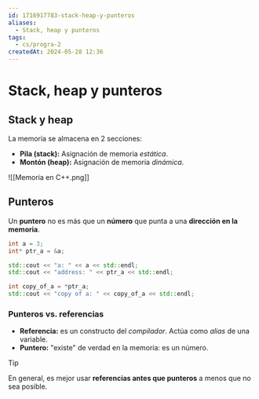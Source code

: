 ```yaml
---
id: 1716917783-stack-heap-y-punteros
aliases:
  - Stack, heap y punteros
tags:
  - cs/progra-2
createdAt: 2024-05-28 12:36
---
```


# Stack, heap y punteros

## Stack y heap

La memoria se almacena en 2 secciones:

- **Pila (stack):** Asignación de memoria *estática*.
- **Montón (heap):** Asignación de memoria *dinámica*.

![[Memoria en C++.png]]

## Punteros

Un **puntero** no es más que un **número** que punta a una **dirección en la memoria**.

```cpp
int a = 3;
int* ptr_a = &a;

std::cout << "a: " << a << std::endl;
std::cout << "address: " << ptr_a << std::endl;

int copy_of_a = *ptr_a;
std::cout << "copy of a: " << copy_of_a << std::endl;
```

### Punteros vs. referencias

- **Referencia:** es un constructo del *compilador*. Actúa como *alias* de una variable.
- **Puntero:** "existe" de verdad en la memoria: es un número.

> [!TIP]
> En general, es mejor usar **referencias antes que punteros** a menos que no sea posible.
